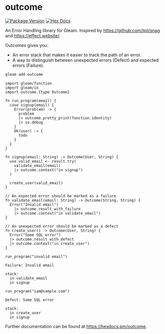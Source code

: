 # outcome

[![Package Version](https://img.shields.io/hexpm/v/outcome)](https://hex.pm/packages/outcome)
[![Hex Docs](https://img.shields.io/badge/hex-docs-ffaff3)](https://hexdocs.pm/outcome/)

An Error Handling library for Gleam. Inspired by
<https://github.com/lpil/snag> and <https://effect.website/>.

Outcomes gives you:

- An error stack that makes it easier to track the path of an error.
- A way to distinguish between unexpected errors (Defect) and expected errors (Failure).

```sh
gleam add outcome
```

```gleam
import gleam/function
import gleam/io
import outcome.{type Outcome}

fn run_program(email) {
  case signup(email) {
    Error(problem) -> {
      problem
      |> outcome.pretty_print(function.identity)
      |> io.debug
    }
    Ok(user) -> {
      todo
    }
  }
}

fn signup(email: String) -> Outcome(User, String) {
  use valid_email <- result.try(
    validate_email(email)
    |> outcome.context("in signup")
  )

  create_user(valid_email)
}

// An expected error should be marked as a failure
fn validate_email(email: String) -> Outcome(String, String) {
  Error("Invalid email")
    |> outcome.result_with_failure
    |> outcome.context("in validate_email")
}

// An unexpected error should be marked as a defect
fn create_user() -> Outcome(User, String) {
  Error("Some SQL error")
  |> outcome.result_with_defect
  |> outcome.context("in create_user")
}
```

```gleam
run_program("invalid email")

Failure: Invalid email

stack:
  in validate_email
  in signup
```

```gleam
run_program("sam@sample.com")

Defect: Some SQL error

stack:
  in create_user
  in signup
```

Further documentation can be found at <https://hexdocs.pm/outcome>.
